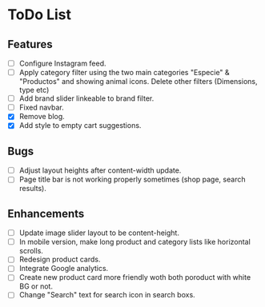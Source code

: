 # ToDo List

## Features
- [ ] Configure Instagram feed.
- [ ] Apply category filter using the two main categories "Especie" & "Productos" and showing animal icons. Delete other filters (Dimensions, type etc)
- [ ] Add brand slider linkeable to brand filter.
- [ ] Fixed navbar.
- [X] Remove blog.
- [X] Add style to empty cart suggestions.

## Bugs
- [ ] Adjust layout heights after content-width update.
- [ ] Page title bar is not working properly sometimes (shop page, search results).

## Enhancements
- [ ] Update image slider layout to be content-height.
- [ ] In mobile version, make long product and category lists like horizontal scrolls.
- [ ] Redesign product cards.
- [ ] Integrate Google analytics.
- [ ] Create new product card more friendly woth both poroduct with white BG or not.
- [ ] Change "Search" text for search icon in search boxs.